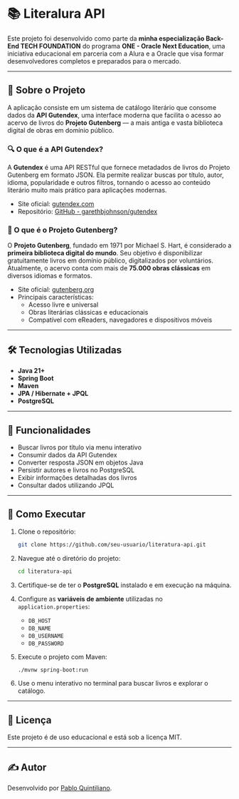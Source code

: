 # 📚 Literalura API

Este projeto foi desenvolvido como parte da **minha especialização Back-End TECH FOUNDATION** do programa **ONE - Oracle Next Education**, uma iniciativa educacional em parceria com a Alura e a Oracle que visa formar desenvolvedores completos e preparados para o mercado.

---

## 🧠 Sobre o Projeto

A aplicação consiste em um sistema de catálogo literário que consome dados da **API Gutendex**, uma interface moderna que facilita o acesso ao acervo de livros do **Projeto Gutenberg** — a mais antiga e vasta biblioteca digital de obras em domínio público.

### 🔍 O que é a API Gutendex?

A **Gutendex** é uma API RESTful que fornece metadados de livros do Projeto Gutenberg em formato JSON. Ela permite realizar buscas por título, autor, idioma, popularidade e outros filtros, tornando o acesso ao conteúdo literário muito mais prático para aplicações modernas.

- Site oficial: [gutendex.com](https://gutendex.com)
- Repositório: [GitHub - garethbjohnson/gutendex](https://github.com/garethbjohnson/gutendex)

### 📖 O que é o Projeto Gutenberg?

O **Projeto Gutenberg**, fundado em 1971 por Michael S. Hart, é considerado a **primeira biblioteca digital do mundo**. Seu objetivo é disponibilizar gratuitamente livros em domínio público, digitalizados por voluntários. Atualmente, o acervo conta com mais de **75.000 obras clássicas** em diversos idiomas e formatos.

- Site oficial: [gutenberg.org](https://www.gutenberg.org)
- Principais características:
    - Acesso livre e universal
    - Obras literárias clássicas e educacionais
    - Compatível com eReaders, navegadores e dispositivos móveis

---

## 🛠️ Tecnologias Utilizadas

- **Java 21+**
- **Spring Boot**
- **Maven**
- **JPA / Hibernate + JPQL**
- **PostgreSQL**

---

## 📌 Funcionalidades

- Buscar livros por título via menu interativo
- Consumir dados da API Gutendex
- Converter resposta JSON em objetos Java
- Persistir autores e livros no PostgreSQL
- Exibir informações detalhadas dos livros
- Consultar dados utilizando JPQL

---

## 🚀 Como Executar

1. Clone o repositório:
   ```bash
   git clone https://github.com/seu-usuario/literatura-api.git
   ```

2. Navegue até o diretório do projeto:
   ```bash
   cd literatura-api
   ```

3. Certifique-se de ter o **PostgreSQL** instalado e em execução na máquina.


4. Configure as **variáveis de ambiente** utilizadas no `application.properties`:

    - `DB_HOST`
    - `DB_NAME`
    - `DB_USERNAME`
    - `DB_PASSWORD`
   

5. Execute o projeto com Maven:
   ```bash
   ./mvnw spring-boot:run
   ```

6. Use o menu interativo no terminal para buscar livros e explorar o catálogo.

---

## 📄 Licença

Este projeto é de uso educacional e está sob a licença MIT.

---

## ✍️ Autor

Desenvolvido por [Pablo Quintiliano](https://github.com/BlopaQuint).
